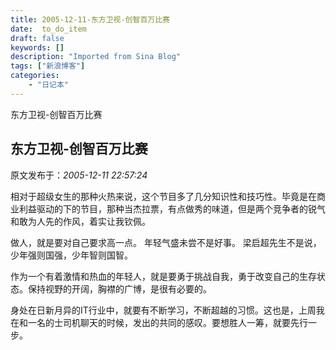 ```yaml
---
title: 2005-12-11-东方卫视-创智百万比赛
date:  to_do_item
draft: false
keywords: []
description: "Imported from Sina Blog"
tags: ["新浪博客"]
categories: 
    - "日记本"
---
```

东方卫视-创智百万比赛
## 东方卫视-创智百万比赛

 原文发布于：*2005-12-11 22:57:24*

   相对于超级女生的那种火热来说，这个节目多了几分知识性和技巧性。毕竟是在商业利益驱动的下的节目，那种当杰拉票，有点做秀的味道，但是两个竞争者的锐气和敢为人先的作风，着实让我钦佩。

  做人，就是要对自己要求高一点。 年轻气盛未尝不是好事。 
梁启超先生不是说，少年强则国强，少年智则国智。

 
作为一个有着激情和热血的年轻人，就是要勇于挑战自我，勇于改变自己的生存状态。保持视野的开阔，胸襟的广博，是很有必要的。

 
身处在日新月异的IT行业中，就要有不断学习，不断超越的习惯。这也是，上周我在和一名的士司机聊天的时候，发出的共同的感叹。要想胜人一筹，就要先行一步。

 

 


